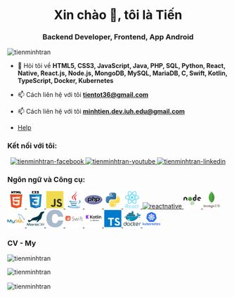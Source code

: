 <h1 align="center">Xin chào 👋, tôi là <b> Tiến</b></h1>
<h3 align="center">Backend Developer, Frontend, App Android</h3>

<p align="left"> <img src="https://res.cloudinary.com/dmabepfxv/image/upload/v1756255139/Screenshot_2025-08-27_073529_vjre5w.png" alt="tienminhtran" /> </p>



- 💬 Hỏi tôi về **HTML5, CSS3, JavaScript, Java, PHP, SQL, Python, React, Native, React.js, Node.js, MongoDB, MySQL, MariaDB, C, Swift, Kotlin, TypeScript, Docker, Kubernetes**

- 📫 Cách liên hệ với tôi **tientot36@gmail.com**
- 📫 Cách liên hệ với tôi **minhtien.dev.iuh.edu@gmail.com**
- <a href="https://meet.google.com/gve-wxvx-jcs?pli=1&amp;authuser=0" target="_blank">Help</a>
<h3 align="left">Kết nối với tôi:</h3>


<!-- https://icons8.com -->
<div align="center">
  <a href="https://fb.com/https://www.facebook.com/tmt2k3" target="blank">
    <img src="https://img.icons8.com/bubbles/100/000000/facebook-new.png" alt="tienminhtran-facebook" />
  </a>
   <a href="https://www.youtube.com/c/https://www.youtube.com/@thkthichcode" target="blank">
    <img src="https://icons8.com/icon/115371/youtube-squared" alt="tienminhtran-youtube" />
  </a>
  <a href="https://www.linkedin.com/in/tienminhtran/" target="blank">
    <img src="https://img.icons8.com/?size=100&id=108812&format=png&color=000000" alt="tienminhtran-linkedin" />
  </a>
</div>



<h3 align="left">Ngôn ngữ và Công cụ:</h3>
<p align="left">
    <a href="https://www.w3.org/html/" target="_blank" rel="noreferrer"> <img src="https://raw.githubusercontent.com/devicons/devicon/master/icons/html5/html5-original-wordmark.svg" alt="html5" width="40" height="40"/> </a> 
    <a href="https://www.w3schools.com/css/" target="_blank" rel="noreferrer"> <img src="https://raw.githubusercontent.com/devicons/devicon/master/icons/css3/css3-original-wordmark.svg" alt="css3" width="40" height="40"/> </a> 
    <a href="https://developer.mozilla.org/en-US/docs/Web/JavaScript" target="_blank" rel="noreferrer"> <img src="https://raw.githubusercontent.com/devicons/devicon/master/icons/javascript/javascript-original.svg" alt="javascript" width="40" height="40"/> </a> 
    <a href="https://www.java.com" target="_blank" rel="noreferrer"> <img src="https://raw.githubusercontent.com/devicons/devicon/master/icons/java/java-original.svg" alt="java" width="40" height="40"/> </a> 
    <a href="https://www.php.net" target="_blank" rel="noreferrer"> <img src="https://raw.githubusercontent.com/devicons/devicon/master/icons/php/php-original.svg" alt="php" width="40" height="40"/> </a> 
    <a href="https://www.python.org" target="_blank" rel="noreferrer"> <img src="https://raw.githubusercontent.com/devicons/devicon/master/icons/python/python-original.svg" alt="python" width="40" height="40"/> </a> 
    <a href="https://reactjs.org/" target="_blank" rel="noreferrer"> <img src="https://raw.githubusercontent.com/devicons/devicon/master/icons/react/react-original-wordmark.svg" alt="react" width="40" height="40"/> </a> 
    <a href="https://reactnative.dev/" target="_blank" rel="noreferrer"> <img src="https://reactnative.dev/img/header_logo.svg" alt="reactnative" width="40" height="40"/> </a> 
    <a href="https://nodejs.org/" target="_blank" rel="noreferrer"> <img src="https://raw.githubusercontent.com/devicons/devicon/master/icons/nodejs/nodejs-original-wordmark.svg" alt="nodejs" width="40" height="40"/> </a> 
    <a href="https://www.mongodb.com/" target="_blank" rel="noreferrer"> <img src="https://raw.githubusercontent.com/devicons/devicon/master/icons/mongodb/mongodb-original-wordmark.svg" alt="mongodb" width="40" height="40"/> </a> 
    <a href="https://www.mysql.com/" target="_blank" rel="noreferrer"> <img src="https://raw.githubusercontent.com/devicons/devicon/master/icons/mysql/mysql-original-wordmark.svg" alt="mysql" width="40" height="40"/> </a> 
    <a href="https://mariadb.org/" target="_blank" rel="noreferrer"> <img src="https://raw.githubusercontent.com/devicons/devicon/master/icons/mariadb/mariadb-original-wordmark.svg" alt="mariadb" width="40" height="40"/> </a> 
    <a href="https://www.cprogramming.com/" target="_blank" rel="noreferrer"> <img src="https://raw.githubusercontent.com/devicons/devicon/master/icons/c/c-original.svg" alt="c" width="40" height="40"/> </a> 
    <a href="https://www.swift.org/" target="_blank" rel="noreferrer"> <img src="https://raw.githubusercontent.com/devicons/devicon/master/icons/swift/swift-original-wordmark.svg" alt="swift" width="40" height="40"/> </a> 
    <a href="https://kotlinlang.org/" target="_blank" rel="noreferrer"> <img src="https://raw.githubusercontent.com/devicons/devicon/master/icons/kotlin/kotlin-original-wordmark.svg" alt="kotlin" width="40" height="40"/> </a> 
    <a href="https://www.typescriptlang.org/" target="_blank" rel="noreferrer"> <img src="https://raw.githubusercontent.com/devicons/devicon/master/icons/typescript/typescript-original.svg" alt="typescript" width="40" height="40"/> </a> 
    <a href="https://www.docker.com/" target="_blank" rel="noreferrer"> <img src="https://raw.githubusercontent.com/devicons/devicon/master/icons/docker/docker-original-wordmark.svg" alt="docker" width="40" height="40"/> </a> 
    <a href="https://kubernetes.io/" target="_blank" rel="noreferrer"> <img src="https://raw.githubusercontent.com/devicons/devicon/master/icons/kubernetes/kubernetes-plain-wordmark.svg" alt="kubernetes" width="40" height="40"/> </a>
</p>
<h3 align="left">CV - My</h3>
<p align="left"> <img src="https://res.cloudinary.com/dmabepfxv/image/upload/v1756255474/Screenshot_2025-08-27_074320_usfjbe.png" alt="tienminhtran" /> </p>
<p align="left"> <img src="https://res.cloudinary.com/dmabepfxv/image/upload/v1756255475/Screenshot_2025-08-27_074415_ctgnnk.png" alt="tienminhtran" /> </p>
<p><img align="center" src="https://github-readme-stats.vercel.app/api?username=tienminhtran&show_icons=true&locale=vi" alt="tienminhtran" /></p>
